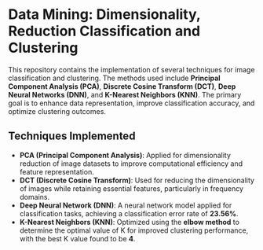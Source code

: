 # Data Mining: Dimensionality, Reduction Classification and Clustering

This repository contains the implementation of several techniques for image classification and clustering. The methods used include **Principal Component Analysis (PCA)**, **Discrete Cosine Transform (DCT)**, **Deep Neural Networks (DNN)**, and **K-Nearest Neighbors (KNN)**. The primary goal is to enhance data representation, improve classification accuracy, and optimize clustering outcomes.

## Techniques Implemented

- **PCA (Principal Component Analysis)**: Applied for dimensionality reduction of image datasets to improve computational efficiency and feature representation.
- **DCT (Discrete Cosine Transform)**: Used for reducing the dimensionality of images while retaining essential features, particularly in frequency domains.
- **Deep Neural Network (DNN)**: A neural network model applied for classification tasks, achieving a classification error rate of **23.56%**.
- **K-Nearest Neighbors (KNN)**: Optimized using the **elbow method** to determine the optimal value of K for improved clustering performance, with the best K value found to be **4**.
